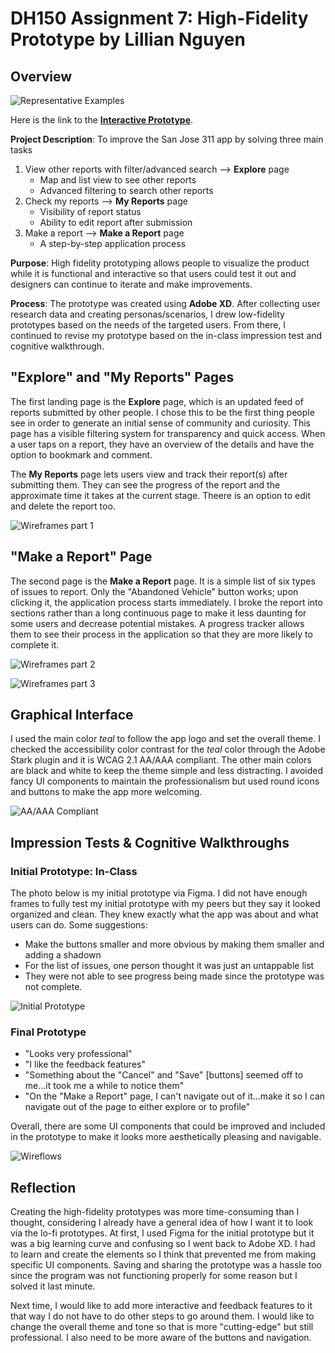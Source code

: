 # DH150 Assignment 7: High-Fidelity Prototype by Lillian Nguyen

## Overview

![Representative Examples](Represent.png)

Here is the link to the [**Interactive Prototype**](https://xd.adobe.com/view/b0b44283-18eb-460b-5381-bcbe85c657d5-c685/?fullscreen).

**Project Description**: To improve the San Jose 311 app by solving three main tasks 
1. View other reports with filter/advanced search --> **Explore** page
   - Map and list view to see other reports
   - Advanced filtering to search other reports
1. Check my reports --> **My Reports** page
   - Visibility of report status 
   - Ability to edit report after submission
1. Make a report --> **Make a Report** page
   - A step-by-step application process

**Purpose**: High fidelity prototyping allows people to visualize the product while it is functional and interactive so that users could test it out and designers can continue to iterate and make improvements.

**Process**: The prototype was created using **Adobe XD**. After collecting user research data and creating personas/scenarios, I drew low-fidelity prototypes based on the needs of the targeted users. From there, I continued to revise my prototype based on the in-class impression test and cognitive walkthrough. 

## "Explore" and "My Reports" Pages

The first landing page is the **Explore** page, which is an updated feed of reports submitted by other people. I chose this to be the first thing people see in order to generate an initial sense of community and curiosity. This page has a visible filtering system for transparency and quick access. When a user taps on a report, they have an overview of the details and have the option to bookmark and comment. 

The **My Reports** page lets users view and track their report(s) after submitting them. They can see the progress of the report and the approximate time it takes at the current stage. Theere is an option to edit and delete the report too. 

![Wireframes part 1](Wireframes_p1.png)

## "Make a Report" Page

The second page is the **Make a Report** page. It is a simple list of six types of issues to report. Only the "Abandoned Vehicle" button works; upon clicking it, the application process starts immediately. I broke the report into sections rather than a long continuous page to make it less daunting for some users and decrease potential mistakes. A progress tracker allows them to see their process in the application so that they are more likely to complete it.

![Wireframes part 2](Wireframes_p2.png)

![Wireframes part 3](Wireframes_3.png)

## Graphical Interface

I used the main color *teal* to follow the app logo and set the overall theme. I checked the accessibility color contrast for the *teal* color through the Adobe Stark plugin and it is WCAG 2.1 AA/AAA compliant. The other main colors are black and white to keep the theme simple and less distracting. I avoided fancy UI components to maintain the professionalism but used round icons and buttons to make the app more welcoming. 

![AA/AAA Compliant](AA_AAA.png)

## Impression Tests & Cognitive Walkthroughs

### Initial Prototype: In-Class
The photo below is my initial prototype via Figma. I did not have enough frames to fully test my initial prototype with my peers but they say it looked organized and clean. They knew exactly what the app was about and what users can do. 
Some suggestions: 
* Make the buttons smaller and more obvious by making them smaller and adding a shadown
* For the list of issues, one person thought it was just an untappable list
* They were not able to see progress being made since the prototype was not complete.

![Initial Prototype](Initial_Prototype.png)

### Final Prototype
* "Looks very professional"
* "I like the feedback features"
* "Something about the "Cancel" and "Save" [buttons] seemed off to me...it took me a while to notice them"
* "On the "Make a Report" page, I can't navigate out of it...make it so I can navigate out of the page to either explore or to profile"

Overall, there are some UI components that could be improved and included in the prototype to make it looks more aesthetically pleasing and navigable. 

![Wireflows](Wireflow.png)

## Reflection
Creating the high-fidelity prototypes was more time-consuming than I thought, considering I already have a general idea of how I want it to look via the lo-fi prototypes. At first, I used Figma for the initial prototype but it was a big learning curve and confusing so I went back to Adobe XD. I had to learn and create the elements so I think that prevented me from making specific UI components. Saving and sharing the prototype was a hassle too since the program was not functioning properly for some reason but I solved it last minute.

Next time, I would like to add more interactive and feedback features to it that way I do not have to do other steps to go around them. I would like to change the overall theme and tone so that is more "cutting-edge" but still professional. I also need to be more aware of the buttons and navigation.
